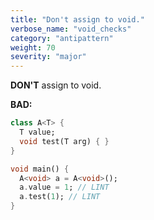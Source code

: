 ```yaml
---
title: "Don't assign to void."
verbose_name: "void_checks"
category: "antipattern"
weight: 70
severity: "major"
---
```

**DON'T** assign to void.

**BAD:**
```dart
class A<T> {
  T value;
  void test(T arg) { }
}

void main() {
  A<void> a = A<void>();
  a.value = 1; // LINT
  a.test(1); // LINT
}
```

